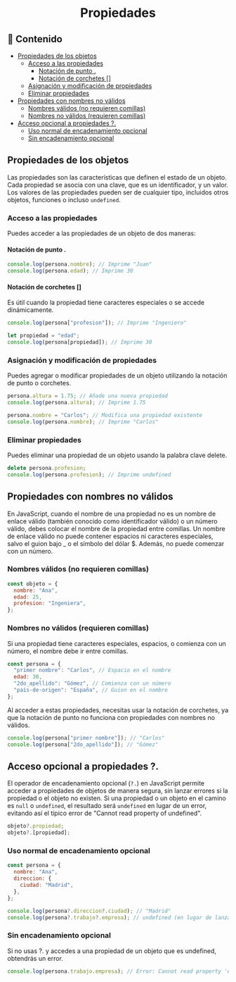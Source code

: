 <h1 align='center'>Propiedades</h1>

<h2>📑 Contenido</h2>

- [Propiedades de los objetos](#propiedades-de-los-objetos)
  - [Acceso a las propiedades](#acceso-a-las-propiedades)
    - [Notación de punto .](#notación-de-punto-)
    - [Notación de corchetes \[\]](#notación-de-corchetes-)
  - [Asignación y modificación de propiedades](#asignación-y-modificación-de-propiedades)
  - [Eliminar propiedades](#eliminar-propiedades)
- [Propiedades con nombres no válidos](#propiedades-con-nombres-no-válidos)
  - [Nombres válidos (no requieren comillas)](#nombres-válidos-no-requieren-comillas)
  - [Nombres no válidos (requieren comillas)](#nombres-no-válidos-requieren-comillas)
- [Acceso opcional a propiedades ?.](#acceso-opcional-a-propiedades-)
  - [Uso normal de encadenamiento opcional](#uso-normal-de-encadenamiento-opcional)
  - [Sin encadenamiento opcional](#sin-encadenamiento-opcional)

## Propiedades de los objetos

Las propiedades son las características que definen el estado de un objeto. Cada propiedad se asocia con una clave, que es un identificador, y un valor. Los valores de las propiedades pueden ser de cualquier tipo, incluidos otros objetos, funciones o incluso `undefined`.

### Acceso a las propiedades

Puedes acceder a las propiedades de un objeto de dos maneras:

#### Notación de punto .

```js
console.log(persona.nombre); // Imprime "Juan"
console.log(persona.edad); // Imprime 30
```

#### Notación de corchetes []

Es útil cuando la propiedad tiene caracteres especiales o se accede dinámicamente.

```js
console.log(persona["profesion"]); // Imprime "Ingeniero"

let propiedad = "edad";
console.log(persona[propiedad]); // Imprime 30
```

### Asignación y modificación de propiedades

Puedes agregar o modificar propiedades de un objeto utilizando la notación de punto o corchetes.

```js
persona.altura = 1.75; // Añade una nueva propiedad
console.log(persona.altura); // Imprime 1.75

persona.nombre = "Carlos"; // Modifica una propiedad existente
console.log(persona.nombre); // Imprime "Carlos"
```

### Eliminar propiedades

Puedes eliminar una propiedad de un objeto usando la palabra clave delete.

```js
delete persona.profesion;
console.log(persona.profesion); // Imprime undefined
```

## Propiedades con nombres no válidos

En JavaScript, cuando el nombre de una propiedad no es un nombre de enlace válido (también conocido como identificador válido) o un número válido, debes colocar el nombre de la propiedad entre comillas. Un nombre de enlace válido no puede contener espacios ni caracteres especiales, salvo el guion bajo \_ o el símbolo del dólar $. Además, no puede comenzar con un número.

### Nombres válidos (no requieren comillas)

```js
const objeto = {
  nombre: "Ana",
  edad: 25,
  profesion: "Ingeniera",
};
```

### Nombres no válidos (requieren comillas)

Si una propiedad tiene caracteres especiales, espacios, o comienza con un número, el nombre debe ir entre comillas.

```js
const persona = {
  "primer nombre": "Carlos", // Espacio en el nombre
  edad: 30,
  "2do_apellido": "Gómez", // Comienza con un número
  "país-de-origen": "España", // Guion en el nombre
};
```

Al acceder a estas propiedades, necesitas usar la notación de corchetes, ya que la notación de punto no funciona con propiedades con nombres no válidos.

```js
console.log(persona["primer nombre"]); // "Carlos"
console.log(persona["2do_apellido"]); // "Gómez"
```

## Acceso opcional a propiedades ?.

El operador de encadenamiento opcional (`?.`) en JavaScript permite acceder a propiedades de objetos de manera segura, sin lanzar errores si la propiedad o el objeto no existen. Si una propiedad o un objeto en el camino es `null` o `undefined`, el resultado será `undefined` en lugar de un error, evitando así el típico error de "Cannot read property of undefined".

```js
objeto?.propiedad;
objeto?.[propiedad];
```

### Uso normal de encadenamiento opcional

```js
const persona = {
  nombre: "Ana",
  direccion: {
    ciudad: "Madrid",
  },
};

console.log(persona?.direccion?.ciudad); // "Madrid"
console.log(persona?.trabajo?.empresa); // undefined (en lugar de lanzar un error)
```

### Sin encadenamiento opcional

Si no usas ?. y accedes a una propiedad de un objeto que es undefined, obtendrás un error.

```js
console.log(persona.trabajo.empresa); // Error: Cannot read property 'empresa' of undefined
```
